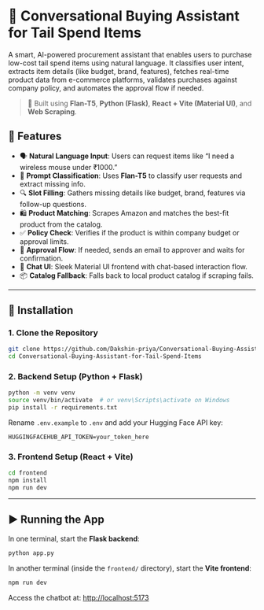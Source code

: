 
# 🛒 Conversational Buying Assistant for Tail Spend Items

A smart, AI-powered procurement assistant that enables users to purchase low-cost tail spend items using natural language. It classifies user intent, extracts item details (like budget, brand, features), fetches real-time product data from e-commerce platforms, validates purchases against company policy, and automates the approval flow if needed.

> 🚀 Built using **Flan-T5**, **Python (Flask)**, **React + Vite (Material UI)**, and **Web Scraping**.


## 🌟 Features

* 🗣️ **Natural Language Input**: Users can request items like “I need a wireless mouse under ₹1000.”
* 🧠 **Prompt Classification**: Uses **Flan-T5** to classify user requests and extract missing info.
* 🔍 **Slot Filling**: Gathers missing details like budget, brand, features via follow-up questions.
* 🛍️ **Product Matching**: Scrapes Amazon and matches the best-fit product from the catalog.
* ✅ **Policy Check**: Verifies if the product is within company budget or approval limits.
* 📧 **Approval Flow**: If needed, sends an email to approver and waits for confirmation.
* 💬 **Chat UI**: Sleek Material UI frontend with chat-based interaction flow.
* 📦 **Catalog Fallback**: Falls back to local product catalog if scraping fails.

---

## 🔧 Installation

### 1. Clone the Repository

```bash
git clone https://github.com/Dakshin-priya/Conversational-Buying-Assistant-for-Tail-Spend-Items.git
cd Conversational-Buying-Assistant-for-Tail-Spend-Items
```

### 2. Backend Setup (Python + Flask)

```bash
python -m venv venv
source venv/bin/activate  # or venv\Scripts\activate on Windows
pip install -r requirements.txt
```

Rename `.env.example` to `.env` and add your Hugging Face API key:

```env
HUGGINGFACEHUB_API_TOKEN=your_token_here
```

### 3. Frontend Setup (React + Vite)

```bash
cd frontend
npm install
npm run dev
```

---

## ▶️ Running the App

In one terminal, start the **Flask backend**:

```bash
python app.py
```

In another terminal (inside the `frontend/` directory), start the **Vite frontend**:

```bash
npm run dev
```

Access the chatbot at: [http://localhost:5173](http://localhost:5173)


